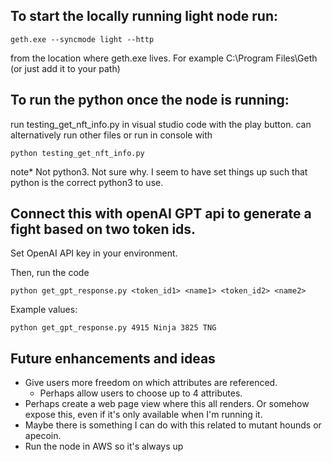 ## To start the locally running light node run:
```console
geth.exe --syncmode light --http
```
from the location where geth.exe lives. For example C:\Program Files\Geth (or just add it to your path)

## To run the python once the node is running:
run testing_get_nft_info.py in visual studio code with the play button.
can alternatively run other files or run in console with
```console
python testing_get_nft_info.py
```

note* Not python3. Not sure why. I seem to have set things up such that python is the correct python3 to use.

## Connect this with openAI GPT api to generate a fight based on two token ids.
Set OpenAI API key in your environment.

Then, run the code
```console
python get_gpt_response.py <token_id1> <name1> <token_id2> <name2>
```
Example values:
```console
python get_gpt_response.py 4915 Ninja 3825 TNG
```

## Future enhancements and ideas
- Give users more freedom on which attributes are referenced. 
    - Perhaps allow users to choose up to 4 attributes.
- Perhaps create a web page view where this all renders. Or somehow expose this, even if it's only available when I'm running it.
- Maybe there is something I can do with this related to mutant hounds or apecoin.
- Run the node in AWS so it's always up